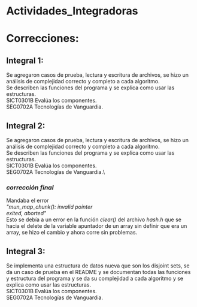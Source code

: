# Actividades_Integradoras

# Correcciones:
## Integral 1:
Se agregaron casos de prueba, lectura y escritura de archivos, se hizo un análisis de complejidad correcto y completo a cada algoritmo.\
Se describen las funciones del programa y se explica como usar las estructuras.\
SICT0301B Evalúa los componentes.\
SEG0702A Tecnologías de Vanguardia.
## Integral 2:
Se agregaron casos de prueba, lectura y escritura de archivos, se hizo un análisis de complejidad correcto y completo a cada algoritmo.\
Se describen las funciones del programa y se explica como usar las estructuras.\
SICT0301B Evalúa los componentes.\
SEG0702A Tecnologías de Vanguardia.\

 ### _corrección final_
 Mandaba el error\
 _"mun_map_chunk(): invalid pointer\
 exited, aborted"_\
 Esto se debía a un error en la función _clear()_ del archivo _hash.h_ que se hacia el delete de la variable apuntador de un array
 sin definir que era un array, se hizo el cambio y ahora corre sin problemas.

## Integral 3:
Se implementa una estructura de datos nueva que son los disjoint sets, se da un caso de prueba en el README y se documentan todas las funciones 
y estructura del programa y se da su complejidad a cada algoritmo y se explica como usar las estructuras.\
SICT0301B Evalúa los componentes.\
SEG0702A Tecnologías de Vanguardia.
